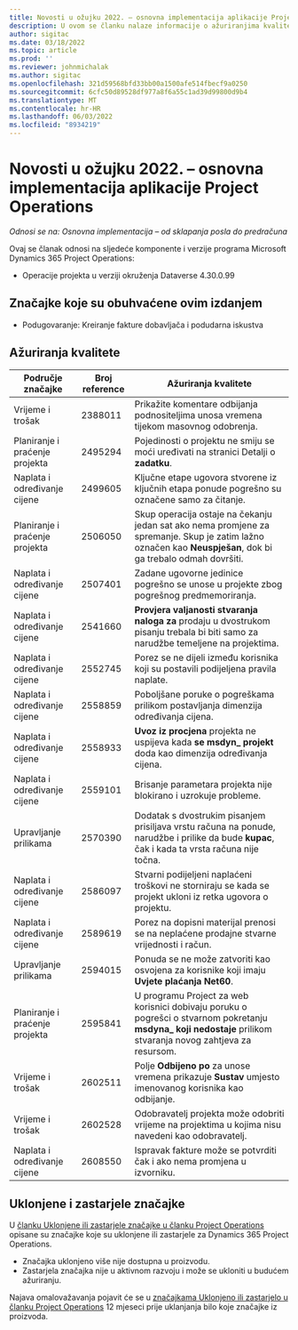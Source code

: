 ```yaml
---
title: Novosti u ožujku 2022. – osnovna implementacija aplikacije Project Operations
description: U ovom se članku nalaze informacije o ažuriranjima kvalitete koja su dostupna u izdanju implementacije lite projekta Project Operations u ožujku 2022.
author: sigitac
ms.date: 03/18/2022
ms.topic: article
ms.prod: ''
ms.reviewer: johnmichalak
ms.author: sigitac
ms.openlocfilehash: 321d59568bfd33bb00a1500afe514fbecf9a0250
ms.sourcegitcommit: 6cfc50d89528df977a8f6a55c1ad39d99800d9b4
ms.translationtype: MT
ms.contentlocale: hr-HR
ms.lasthandoff: 06/03/2022
ms.locfileid: "8934219"
---
```

# <a name="whats-new-march-2022---project-operations-lite-deployment"></a>Novosti u ožujku 2022. – osnovna implementacija aplikacije Project Operations

_Odnosi se na: Osnovna implementacija – od sklapanja posla do predračuna_

Ovaj se članak odnosi na sljedeće komponente i verzije programa Microsoft Dynamics 365 Project Operations:

- Operacije projekta u verziji okruženja Dataverse 4.30.0.99

## <a name="features-included-in-this-release"></a>Značajke koje su obuhvaćene ovim izdanjem

- Podugovaranje: Kreiranje fakture dobavljača i podudarna iskustva

## <a name="quality-updates"></a>Ažuriranja kvalitete

| Područje značajke | Broj reference | Ažuriranja kvalitete |
| --- | --- | --- |
| Vrijeme i trošak | 2388011 | Prikažite komentare odbijanja podnositeljima unosa vremena tijekom masovnog odobrenja. |
| Planiranje i praćenje projekta | 2495294 | Pojedinosti o projektu ne smiju se moći uređivati na stranici Detalji o **zadatku**. |
| Naplata i određivanje cijene | 2499605 | Ključne etape ugovora stvorene iz ključnih etapa ponude pogrešno su označene samo za čitanje. |
| Planiranje i praćenje projekta | 2506050 | Skup operacija ostaje na čekanju jedan sat ako nema promjene za spremanje. Skup je zatim lažno označen kao **Neuspješan**, dok bi ga trebalo odmah dovršiti. |
| Naplata i određivanje cijene | 2507401 | Zadane ugovorne jedinice pogrešno se unose u projekte zbog pogrešnog predmemoriranja. |
| Naplata i određivanje cijene | 2541660 | **Provjera valjanosti stvaranja naloga za** prodaju u dvostrukom pisanju trebala bi biti samo za narudžbe temeljene na projektima. |
| Naplata i određivanje cijene | 2552745 | Porez se ne dijeli između korisnika koji su postavili podijeljena pravila naplate. |
| Naplata i određivanje cijene | 2558859 | Poboljšane poruke o pogreškama prilikom postavljanja dimenzija određivanja cijena. |
| Naplata i određivanje cijene | 2558933 | **Uvoz iz procjena** projekta ne uspijeva kada **se msdyn\_ projekt** doda kao dimenzija određivanja cijena. |
| Naplata i određivanje cijene | 2559101 | Brisanje parametara projekta nije blokirano i uzrokuje probleme. |
|   Upravljanje prilikama | 2570390 | Dodatak s dvostrukim pisanjem prisiljava vrstu računa na ponude, narudžbe i prilike da bude **kupac**, čak i kada ta vrsta računa nije točna. |
| Naplata i određivanje cijene | 2586097 | Stvarni podijeljeni naplaćeni troškovi ne storniraju se kada se projekt ukloni iz retka ugovora o projektu. |
| Naplata i određivanje cijene | 2589619 | Porez na dopisni materijal prenosi se na neplaćene prodajne stvarne vrijednosti i račun. |
|   Upravljanje prilikama | 2594015 | Ponuda se ne može zatvoriti kao osvojena za korisnike koji imaju **Uvjete plaćanja Net60**. |
| Planiranje i praćenje projekta | 2595841 | U programu Project za web korisnici dobivaju poruku o pogrešci o stvarnom pokretanju **msdyna\_ koji nedostaje** prilikom stvaranja novog zahtjeva za resursom. |
| Vrijeme i trošak | 2602511 | Polje **Odbijeno po** za unose vremena prikazuje **Sustav** umjesto imenovanog korisnika kao odbijanje. |
| Vrijeme i trošak | 2602528 | Odobravatelj projekta može odobriti vrijeme na projektima u kojima nisu navedeni kao odobravatelj. |
| Naplata i određivanje cijene | 2608550 | Ispravak fakture može se potvrditi čak i ako nema promjena u izvorniku. |

## <a name="removed-and-deprecated-features"></a>Uklonjene i zastarjele značajke

U [članku Uklonjene ili zastarjele značajke u članku Project Operations](../../whats-new/removed-depreciated-features-project.md) opisane su značajke koje su uklonjene ili zastarjele za Dynamics 365 Project Operations.

- Značajka uklonjeno više nije dostupna u proizvodu.
- Zastarjela značajka nije u aktivnom razvoju i može se ukloniti u budućem ažuriranju.

Najava omalovažavanja pojavit će se u [značajkama Uklonjeno ili zastarjelo u članku Project Operations](../../whats-new/removed-depreciated-features-project.md) 12 mjeseci prije uklanjanja bilo koje značajke iz proizvoda.
